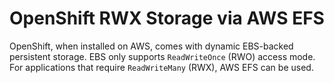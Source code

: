 # OpenShift RWX Storage via AWS EFS

OpenShift, when installed on AWS, comes with dynamic EBS-backed persistent
storage. EBS only supports `ReadWriteOnce` (RWO) access mode. For applications
that require `ReadWriteMany` (RWX), AWS EFS can be used.
